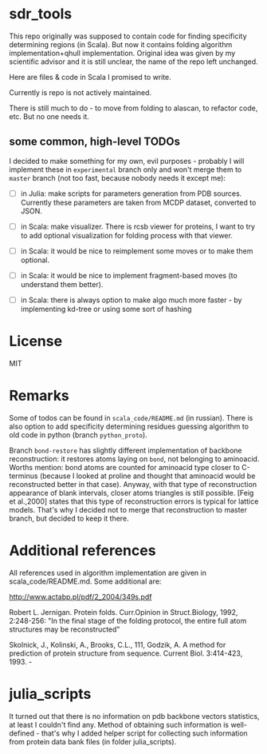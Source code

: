 # sdr_tools

This repo originally was supposed to contain code for finding specificity determining regions (in Scala). But now it contains folding algorithm implementation+qhull implementation. Original idea was given by my scientific advisor and it is still unclear, the name of the repo left unchanged.

Here are files & code in Scala I promised to write.

Currently is repo is not actively maintained.

There is still much to do - to move from folding to alascan, to refactor code, etc. But no one needs it.


some common, high-level TODOs
-----------------------------

I decided to make something for my own, evil purposes - probably I will implement these in `experimental` branch only and won't merge them to `master` branch (not too fast, because nobody needs it except me):

- [ ] in Julia: make scripts for parameters generation from PDB sources. Currently these parameters are taken from MCDP dataset, converted to JSON.

- [ ] in Scala: make visualizer. There is rcsb viewer for proteins, I want to try to add optional visualization for folding process with that viewer.

- [ ] in Scala: it would be nice to reimplement some moves or to make them optional.

- [ ] in Scala: it would be nice to implement fragment-based moves (to understand them better).

- [ ] in Scala: there is always option to make algo much more faster - by implementing kd-tree or using some sort of hashing


License
===================

MIT

Remarks
===================

Some of todos can be found in `scala_code/README.md` (in russian). There is also option to add specificity determining residues guessing algorithm to old code in python (branch `python_proto`).

Branch `bond-restore` has slightly different implementation of backbone reconstruction: it restores atoms laying on `bond`, not belonging to aminoacid. Worths mention: bond atoms are counted for aminoacid type closer to C-terminus (because I looked at proline and thought that aminoacid would be reconstructed better in that case). Anyway, with that type of reconstruction appearance of blank intervals, closer atoms triangles is still possible. [Feig et al.,2000] states that this type of reconstruction errors is typical for lattice models. That's why I decided not to merge that reconstruction to master branch, but decided to keep it there.

Additional references
=======================

All references used in algorithm implementation are given in scala_code/README.md. Some additional are:

http://www.actabp.pl/pdf/2_2004/349s.pdf

Robert L. Jernigan. Protein folds. Curr.Opinion in Struct.Biology, 1992, 2:248-256:
"In the final stage of the folding protocol, the entire full atom structures may be reconstructed"

Skolnick, J., Kolinski, A., Brooks, C.L., 111, Godzik, A. A method for prediction of protein structure from sequence. Current Biol. 3:414-423, 1993. -

julia_scripts
======================

It turned out that there is no information on pdb backbone vectors statistics, at least I couldn't find any. Method of obtaining such information is well-defined - that's why I added helper script for collecting such information from protein data bank files (in folder julia_scripts).
